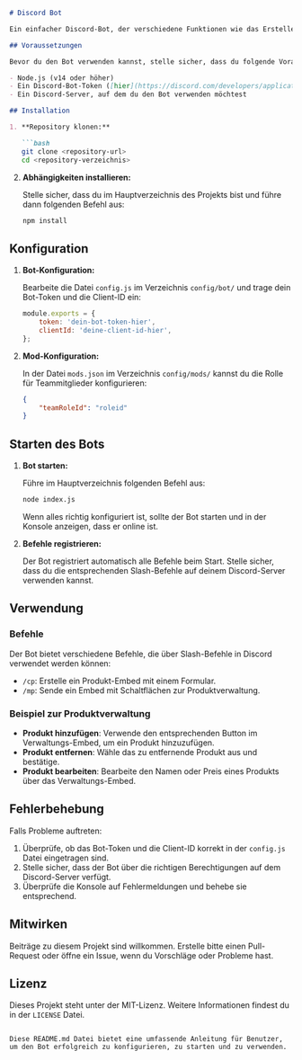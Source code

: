 
```markdown
# Discord Bot

Ein einfacher Discord-Bot, der verschiedene Funktionen wie das Erstellen von Produkt-Embeds und das Verwalten von Produkten bietet.

## Voraussetzungen

Bevor du den Bot verwenden kannst, stelle sicher, dass du folgende Voraussetzungen erfüllst:

- Node.js (v14 oder höher)
- Ein Discord-Bot-Token ([hier](https://discord.com/developers/applications) erstellen)
- Ein Discord-Server, auf dem du den Bot verwenden möchtest

## Installation

1. **Repository klonen:**

   ```bash
   git clone <repository-url>
   cd <repository-verzeichnis>
   ```

2. **Abhängigkeiten installieren:**

   Stelle sicher, dass du im Hauptverzeichnis des Projekts bist und führe dann folgenden Befehl aus:

   ```bash
   npm install
   ```

## Konfiguration

1. **Bot-Konfiguration:**

   Bearbeite die Datei `config.js` im Verzeichnis `config/bot/` und trage dein Bot-Token und die Client-ID ein:

   ```javascript
   module.exports = {
       token: 'dein-bot-token-hier',
       clientId: 'deine-client-id-hier',
   };
   ```

2. **Mod-Konfiguration:**

   In der Datei `mods.json` im Verzeichnis `config/mods/` kannst du die Rolle für Teammitglieder konfigurieren:

   ```json
   {
       "teamRoleId": "roleid"
   }
   ```

## Starten des Bots

1. **Bot starten:**

   Führe im Hauptverzeichnis folgenden Befehl aus:

   ```bash
   node index.js
   ```

   Wenn alles richtig konfiguriert ist, sollte der Bot starten und in der Konsole anzeigen, dass er online ist.

2. **Befehle registrieren:**

   Der Bot registriert automatisch alle Befehle beim Start. Stelle sicher, dass du die entsprechenden Slash-Befehle auf deinem Discord-Server verwenden kannst.

## Verwendung

### Befehle

Der Bot bietet verschiedene Befehle, die über Slash-Befehle in Discord verwendet werden können:

- `/cp`: Erstelle ein Produkt-Embed mit einem Formular.
- `/mp`: Sende ein Embed mit Schaltflächen zur Produktverwaltung.

### Beispiel zur Produktverwaltung

- **Produkt hinzufügen**: Verwende den entsprechenden Button im Verwaltungs-Embed, um ein Produkt hinzuzufügen.
- **Produkt entfernen**: Wähle das zu entfernende Produkt aus und bestätige.
- **Produkt bearbeiten**: Bearbeite den Namen oder Preis eines Produkts über das Verwaltungs-Embed.

## Fehlerbehebung

Falls Probleme auftreten:

1. Überprüfe, ob das Bot-Token und die Client-ID korrekt in der `config.js` Datei eingetragen sind.
2. Stelle sicher, dass der Bot über die richtigen Berechtigungen auf dem Discord-Server verfügt.
3. Überprüfe die Konsole auf Fehlermeldungen und behebe sie entsprechend.

## Mitwirken

Beiträge zu diesem Projekt sind willkommen. Erstelle bitte einen Pull-Request oder öffne ein Issue, wenn du Vorschläge oder Probleme hast.

## Lizenz

Dieses Projekt steht unter der MIT-Lizenz. Weitere Informationen findest du in der `LICENSE` Datei.
```

Diese README.md Datei bietet eine umfassende Anleitung für Benutzer, um den Bot erfolgreich zu konfigurieren, zu starten und zu verwenden.
